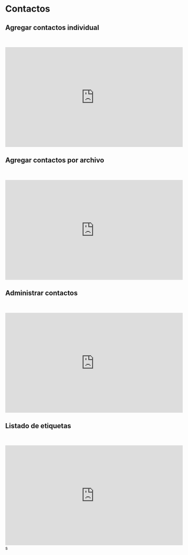 # Contactos

## Agregar contactos individual


<iframe width="560" height="315" src="https://www.youtube.com/embed/b5uDYaJWyfA" title="YouTube video player" frameborder="0" allow="accelerometer; autoplay; clipboard-write; encrypted-media; gyroscope; picture-in-picture" allowfullscreen></iframe>

## Agregar contactos por archivo

<iframe width="560" height="315" src="https://www.youtube.com/embed/XuIW9e-WBDQ" title="YouTube video player" frameborder="0" allow="accelerometer; autoplay; clipboard-write; encrypted-media; gyroscope; picture-in-picture" allowfullscreen></iframe>


## Administrar contactos

<iframe width="560" height="315" src="https://www.youtube.com/embed/_83pJih350Y" title="YouTube video player" frameborder="0" allow="accelerometer; autoplay; clipboard-write; encrypted-media; gyroscope; picture-in-picture" allowfullscreen></iframe>

## Listado de etiquetas

<iframe width="560" height="315" src="https://www.youtube.com/embed/g4yH8geXh8I" title="YouTube video player" frameborder="0" allow="accelerometer; autoplay; clipboard-write; encrypted-media; gyroscope; picture-in-picture" allowfullscreen></iframe>

<style>
    iframe{
        margin-top: 2rem;
    }
</style>s